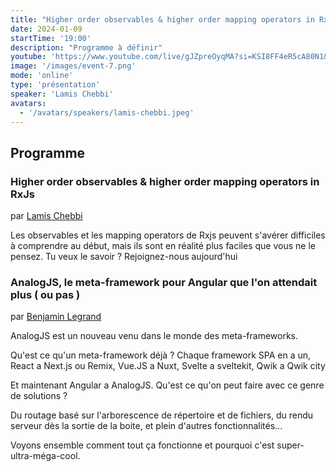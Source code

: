 ```yaml
---
title: "Higher order observables & higher order mapping operators in RxJs"
date: 2024-01-09
startTime: '19:00'
description: "Programme à définir"
youtube: 'https://www.youtube.com/live/gJZpreOyqMA?si=KSI8FF4eR5cA80N1&t=2723'
image: '/images/event-7.png'
mode: 'online'
type: 'présentation'
speaker: 'Lamis Chebbi'
avatars:
  - '/avatars/speakers/lamis-chebbi.jpeg'
---
```


## Programme

### Higher order observables & higher order mapping operators in RxJs
par [Lamis Chebbi](https://www.linkedin.com/in/lamis-chebbi-026368ab/)

Les observables et les mapping operators de Rxjs peuvent s'avérer difficiles à comprendre au début, mais ils sont en réalité plus faciles que vous ne le pensez. Tu veux le savoir ? Rejoignez-nous aujourd'hui



### AnalogJS, le meta-framework pour Angular que l'on attendait plus ( ou pas )
par [Benjamin Legrand](https://www.linkedin.com/in/benjilegnard/)

AnalogJS est un nouveau venu dans le monde des meta-frameworks.

Qu'est ce qu'un meta-framework déjà ? Chaque framework SPA en a un, React a Next.js ou Remix, Vue.JS a Nuxt, Svelte a sveltekit, Qwik a Qwik city

Et maintenant Angular a AnalogJS. Qu'est ce qu'on peut faire avec ce genre de solutions ?

Du routage basé sur l'arborescence de répertoire et de fichiers, du rendu serveur dès la sortie de la boite, et plein d'autres fonctionnalités...

Voyons ensemble comment tout ça fonctionne et pourquoi c'est super-ultra-méga-cool.

